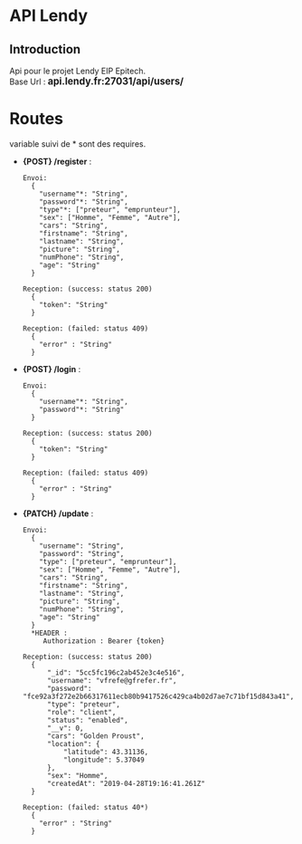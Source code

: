 
# API Lendy

## Introduction
Api pour le projet Lendy EIP Epitech.  
Base Url : <b><span style="font-size:1.2em;">api.lendy.fr:27031/api/users/</span></b>

# Routes
variable suivi de * sont des requires.  
 - **{POST} /register** :  
 
       Envoi:  
         {  
           "username"*: "String",  
           "password"*: "String",  
           "type"*: ["preteur", "emprunteur"],  
           "sex": ["Homme", "Femme", "Autre"],  
           "cars": "String",  
           "firstname": "String",  
           "lastname": "String",  
           "picture": "String",  
           "numPhone": "String",  
           "age": "String"  
         }  

       Reception: (success: status 200)  
         {  
           "token": "String"  
         }  

       Reception: (failed: status 409)  
         {  
           "error" : "String"  
         }  
         
 - **{POST} /login** :  
 
       Envoi:  
         {  
           "username"*: "String",  
           "password"*: "String"  
         }  

       Reception: (success: status 200)  
         {  
           "token": "String"  
         }  

       Reception: (failed: status 409)  
         {  
           "error" : "String"  
         }  
         
 - **{PATCH} /update** :  
 
       Envoi:  
         {  
           "username": "String",  
           "password": "String",  
           "type": ["preteur", "emprunteur"],  
           "sex": ["Homme", "Femme", "Autre"],  
           "cars": "String",  
           "firstname": "String",  
           "lastname": "String",  
           "picture": "String",  
           "numPhone": "String",  
           "age": "String"  
         }  
         *HEADER :  
            Authorization : Bearer {token}  

       Reception: (success: status 200)  
         {  
             "_id": "5cc5fc196c2ab452e3c4e516",
             "username": "vfrefe@gfrefer.fr",
             "password": "fce92a3f272e2b66317611ecb80b9417526c429ca4b02d7ae7c71bf15d843a41",
             "type": "preteur",
             "role": "client",
             "status": "enabled",
             "__v": 0,
             "cars": "Golden Proust",
             "location": {
                 "latitude": 43.31136,
                 "longitude": 5.37049
             },
             "sex": "Homme",
             "createdAt": "2019-04-28T19:16:41.261Z"
         }  

       Reception: (failed: status 40*)  
         {  
           "error" : "String"  
         }  

